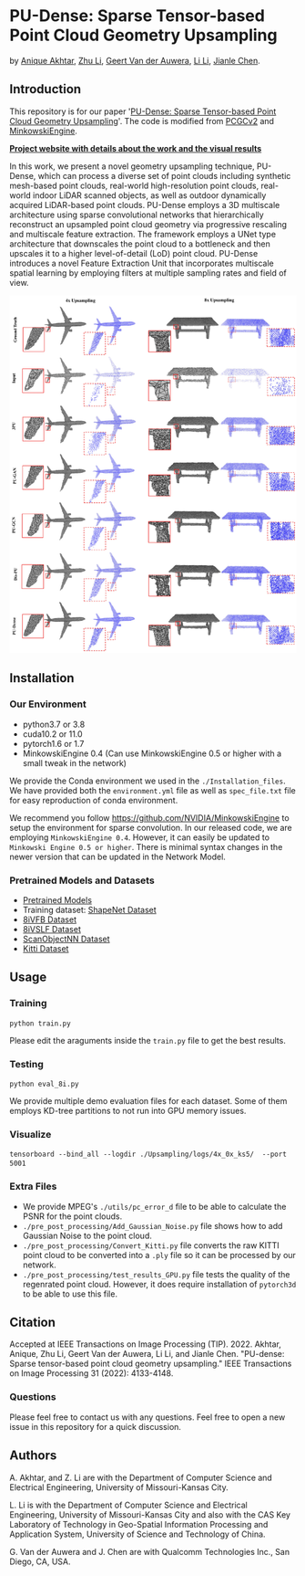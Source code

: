 # PU-Dense: Sparse Tensor-based Point Cloud Geometry Upsampling

by [Anique Akhtar](https://aniqueakhtar.github.io/), [Zhu Li](http://l.web.umkc.edu/lizhu/), [Geert Van der Auwera](https://www.linkedin.com/in/geertvanderauwera/), [Li Li](http://staff.ustc.edu.cn/~lilimao/), [Jianle Chen](https://www.linkedin.com/in/jianle-chen-63b9682b/).

## Introduction

This repository is for our paper '[PU-Dense: Sparse Tensor-based Point Cloud Geometry Upsampling](https://aniqueakhtar.github.io/publications/PU-Dense/)'. The code is modified from [PCGCv2](https://github.com/NJUVISION/PCGCv2) and [MinkowskiEngine](https://github.com/NVIDIA/MinkowskiEngine).

**[Project website with details about the work and the visual results](https://aniqueakhtar.github.io/publications/PU-Dense/)**

In this work, we present a novel geometry upsampling technique, PU-Dense, which can process a diverse set of point clouds including synthetic mesh-based point clouds, real-world high-resolution point clouds, 
real-world indoor LiDAR scanned objects, as well as outdoor dynamically acquired LiDAR-based point clouds. 
PU-Dense employs a 3D multiscale architecture using sparse convolutional networks that hierarchically reconstruct an upsampled point cloud geometry via progressive rescaling and multiscale feature extraction. 
The framework employs a UNet type architecture that downscales the point cloud to a bottleneck and then upscales it to a higher level-of-detail (LoD) point cloud. 
PU-Dense introduces a novel Feature Extraction Unit that incorporates multiscale spatial learning by employing filters at multiple sampling rates and field of view. 



<!---![Photo](./Figures/Meshes.jpg) -->

<center><p>
    <img src="./Figures/Meshes.jpg" width="1600"/>
</p></center>


## Installation

### Our Environment
- python3.7 or 3.8
- cuda10.2 or 11.0
- pytorch1.6 or 1.7
- MinkowskiEngine 0.4  (Can use MinkowskiEngine 0.5 or higher with a small tweak in the network)

We provide the Conda environment we used in the `./Installation_files`. We have provided both the `environment.yml` file as well as `spec_file.txt` file for easy reproduction of conda environment.

We recommend you follow https://github.com/NVIDIA/MinkowskiEngine to setup the environment for sparse convolution. In our released code, we are employing `MinkowskiEngine 0.4`. 
However, it can easily be updated to `Minkowski Engine 0.5 or higher`. There is minimal syntax changes in the newer version that can be updated in the Network Model.

### Pretrained Models and Datasets
- [Pretrained Models](https://umkc.box.com/s/pohfuxkojai8yqc236nw6ncqzw1qyqm8)
- Training dataset: [ShapeNet Dataset](https://umkc.box.com/s/oyaugew2qfmxkxbgib54po1vjhtmvyid)
- [8iVFB Dataset](http://plenodb.jpeg.org/pc/8ilabs/)
- [8iVSLF Dataset](https://mpeg-pcc.org/index.php/pcc-content-database/8i-voxelized-surface-light-field-8ivslf-dataset/)
- [ScanObjectNN Dataset](https://github.com/hkust-vgd/scanobjectnn)
- [Kitti Dataset](http://www.cvlibs.net/datasets/kitti/)


## Usage
### Training
```
python train.py
```
Please edit the araguments inside the ``train.py`` file to get the best results.

### Testing
```
python eval_8i.py
```
We provide multiple demo evaluation files for each dataset. Some of them employs KD-tree partitions to not run into GPU memory issues.

### Visualize
```
tensorboard --bind_all --logdir ./Upsampling/logs/4x_0x_ks5/  --port 5001
```

### Extra Files
- We provide MPEG's `./utils/pc_error_d` file to be able to calculate the PSNR for the point clouds.
- `./pre_post_processing/Add_Gaussian_Noise.py` file shows how to add Gaussian Noise to the point cloud.
- `./pre_post_processing/Convert_Kitti.py` file converts the raw KITTI point cloud to be converted into a `.ply` file so it can be processed by our network.
- `./pre_post_processing/test_results_GPU.py` file tests the quality of the regenrated point cloud. However, it does require installation of `pytorch3d` to be able to use this file.


## Citation
Accepted at IEEE Transactions on Image Processing (TIP). 2022.
Akhtar, Anique, Zhu Li, Geert Van der Auwera, Li Li, and Jianle Chen. "PU-dense: Sparse tensor-based point cloud geometry upsampling." IEEE Transactions on Image Processing 31 (2022): 4133-4148.

### Questions
Please feel free to contact us with any questions. Feel free to open a new issue in this repository for a quick discussion.


## Authors
A. Akhtar, and Z. Li are with the Department of Computer Science and Electrical Engineering, University of Missouri-Kansas City.

L. Li is with the Department of Computer Science and Electrical Engineering, University of Missouri-Kansas City and also with the CAS Key Laboratory of Technology in Geo-Spatial Information Processing and Application System, University of Science and Technology of China.

G. Van der Auwera and J. Chen are with Qualcomm Technologies Inc., San Diego, CA, USA.
